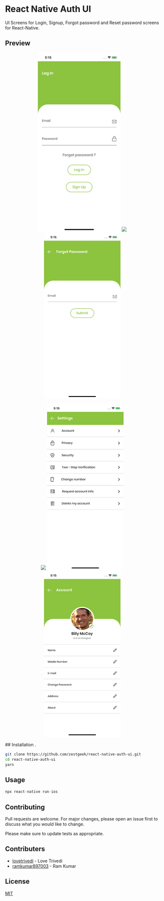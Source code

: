 # React Native Auth UI

UI Screens for Login, Signup, Forgot password and Reset password screens for React-Native.

## Preview
<p align="center">
  <img width="270" src="./previews/Login.png">
  <img width="250" src="./previews/Singup.png">
  <img width="250" src="./previews/Forgot-Password.png">
  
</p>
<p align="center">
  <img width="250" src="./previews/Reset-Passwore.png">
  <img width="250" src="./previews/Account-Settings.png">
  <img width="250" src="./previews/User-Account.png">
</p>
## Installation
.

```bash
git clone https://github.com/zestgeek/react-native-auth-ui.git
cd react-native-auth-ui
yarn
```

## Usage

```python
npx react-native run-ios 
```

## Contributing
Pull requests are welcome. For major changes, please open an issue first to discuss what you would like to change.

Please make sure to update tests as appropriate.

## Contributers
* [lovetrivedi](https://github.com/lovetrivedi) - Love Trivedi
* [ramkumar897003](https://github.com/ramkumar897003) - Ram Kumar

## License
[MIT](https://choosealicense.com/licenses/mit/)
